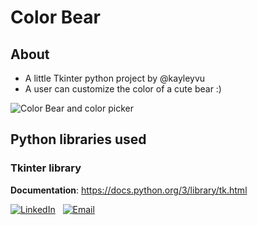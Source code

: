 # Color Bear 

## About
* A little Tkinter python project by @kayleyvu 
* A user can customize the color of a cute bear :)  

![Color Bear and color picker](https://github.com/kayleyvu/color-bear/assets/136641247/a6121196-c4b1-4d09-9ca3-19838d9b8c53)

## Python libraries used 
### Tkinter library
**Documentation**: https://docs.python.org/3/library/tk.html 

[![LinkedIn](https://img.shields.io/badge/LinkedIn-0077b5)](https://www.linkedin.com/in/kayley-vu/)
&nbsp;
[![Email](https://img.shields.io/badge/kayleytvu@gmail.com-red)](mailto:kayleytvu@gmail.com)
